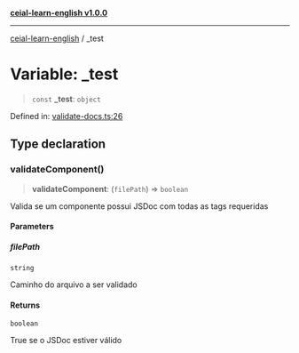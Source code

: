 [**ceial-learn-english v1.0.0**](../README.md)

***

[ceial-learn-english](../globals.md) / \_test

# Variable: \_test

> `const` **\_test**: `object`

Defined in: [validate-docs.ts:26](https://github.com/carlosedupm/ceial-learn-english/blob/264d198b8fb26a908b6bc320e8edde0f4c0959a7/scripts/validate-docs.ts#L26)

## Type declaration

### validateComponent()

> **validateComponent**: (`filePath`) => `boolean`

Valida se um componente possui JSDoc com todas as tags requeridas

#### Parameters

##### filePath

`string`

Caminho do arquivo a ser validado

#### Returns

`boolean`

True se o JSDoc estiver válido
